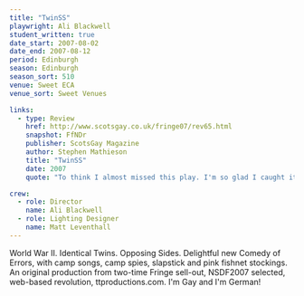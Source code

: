 ```yaml
---
title: "TwinSS"
playwright: Ali Blackwell
student_written: true
date_start: 2007-08-02
date_end: 2007-08-12
period: Edinburgh
season: Edinburgh
season_sort: 510
venue: Sweet ECA
venue_sort: Sweet Venues

links:
  - type: Review
    href: http://www.scotsgay.co.uk/fringe07/rev65.html
    snapshot: FfNDr
    publisher: ScotsGay Magazine
    author: Stephen Mathieson
    title: "TwinSS"
    date: 2007
    quote: "To think I almost missed this play. I'm so glad I caught it. I liked every minute of it."

crew:
  - role: Director
    name: Ali Blackwell 
  - role: Lighting Designer
    name: Matt Leventhall 
---
```


World War II. Identical Twins. Opposing Sides. Delightful new Comedy of Errors, with camp songs, camp spies, slapstick and pink fishnet stockings. An original production from two-time Fringe sell-out, NSDF2007 selected, web-based revolution, ttproductions.com. I'm Gay and I'm German!
